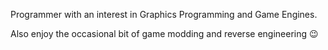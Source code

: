Programmer with an interest in Graphics Programming and Game Engines. 

Also enjoy the occasional bit of game modding and reverse engineering 😉
